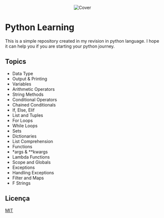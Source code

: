 <p align="center">
  <img src="https://res.cloudinary.com/dnqiosdb6/image/upload/v1665321882/cover/python-learning_rkwtsd.png" alt="Cover">
</p>

# Python Learning

This is a simple repository created in my revision in python language. I hope it can help you if you are starting your python journey.

## Topics

- Data Type
- Output & Printing
- Variables
- Arithmetic Operators
- String Methods
- Conditional Operators
- Chained Conditionals
- If, Else, Elif
- List and Tuples
- For Loops
- While Loops
- Sets
- Dictionaries
- List Comprehension
- Functions
- *args & **kwargs
- Lambda Functions 
- Scope and Globals 
- Exceptions
- Handling Exceptions
- Filter and Maps 
- F Strings 

## Licença

[MIT](https://github.com/rafaeelricco/python-learning/blob/main/LICENSE)

